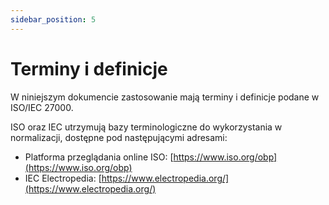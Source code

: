 ```yaml
---
sidebar_position: 5
---
```


# Terminy i definicje

W niniejszym dokumencie zastosowanie mają terminy i definicje podane w ISO/IEC 27000.

ISO oraz IEC utrzymują bazy terminologiczne do wykorzystania w normalizacji, dostępne pod następującymi adresami:

- Platforma przeglądania online ISO: [https://www.iso.org/obp](https://www.iso.org/obp)
- IEC Electropedia: [https://www.electropedia.org/](https://www.electropedia.org/)

